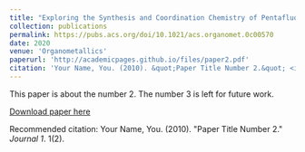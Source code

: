 ```yaml
---
title: "Exploring the Synthesis and Coordination Chemistry of Pentafluorophenylcopper: Organocopper Polyanions and Coordination Networks"
collection: publications
permalink: https://pubs.acs.org/doi/10.1021/acs.organomet.0c00570
date: 2020
venue: 'Organometallics'
paperurl: 'http://academicpages.github.io/files/paper2.pdf'
citation: 'Your Name, You. (2010). &quot;Paper Title Number 2.&quot; <i>Journal 1</i>. 1(2).'
---
```

This paper is about the number 2. The number 3 is left for future work.

[Download paper here](http://academicpages.github.io/files/paper2.pdf)

Recommended citation: Your Name, You. (2010). "Paper Title Number 2." <i>Journal 1</i>. 1(2).
